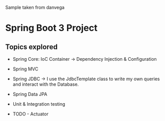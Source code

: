 Sample taken from danvega

# Spring Boot 3 Project

## Topics explored

- Spring Core: IoC Container -> Dependency Injection & Configuration
- Spring MVC
- Spring JDBC -> I use the JdbcTemplate class to write my own queries and interact with the Database.
- Spring Data JPA
- Unit & Integration testing

- TODO - Actuator